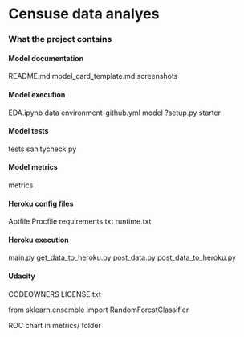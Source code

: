 # Censuse data analyes 

### What the project contains

#### Model documentation
README.md
model_card_template.md
screenshots


#### Model execution
EDA.ipynb
data
environment-github.yml
model
?setup.py
starter

#### Model tests
tests
sanitycheck.py


#### Model metrics
metrics

#### Heroku config files

Aptfile
Procfile
requirements.txt
runtime.txt

#### Heroku execution

main.py
get_data_to_heroku.py
post_data.py
post_data_to_heroku.py

#### Udacity

CODEOWNERS
LICENSE.txt



from sklearn.ensemble import RandomForestClassifier

ROC chart in metrics/ folder

